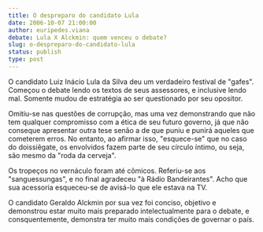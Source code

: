 ```yaml
---
title: O despreparo do candidato Lula
date: 2006-10-07 21:00:00
author: euripedes.viana
debate: Lula X Alckmin: quem venceu o debate?
slug: o-despreparo-do-candidato-lula
status: publish 
type: post
---
```


O candidato Luiz Inácio Lula da Silva deu um verdadeiro festival de "gafes". Começou o debate lendo os textos de seus assessores, e inclusive lendo mal. Somente mudou de estratégia ao ser questionado por seu opositor.


Omitiu-se nas questões de corrupção, mas uma vez demonstrando que não tem qualquer compromisso com a ética de seu futuro governo, já que não conseque apresentar outra tese senão a de que puniu e punirá aqueles que cometerem erros. No entanto, ao afirmar isso, "esquece-se" que no caso do doissiêgate, os envolvidos fazem parte de seu círculo íntimo, ou seja, são mesmo da "roda da cerveja".


Os tropeços no vernáculo foram até cômicos. Referiu-se aos "sanguessungas", e no final agradeceu "à Rádio Bandeirantes". Acho que sua acessoria esqueceu-se de avisá-lo que ele estava na TV.


O candidato Geraldo Alckmin por sua vez foi conciso, objetivo e demonstrou estar muito mais preparado intelectualmente para o debate, e consquentemente, demonstra ter muito mais condições de governar o país.


 


 


